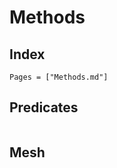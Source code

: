 # Methods

## Index

```@index
Pages = ["Methods.md"]
```

## Predicates

```@docs

```

## Mesh

```@docs

```